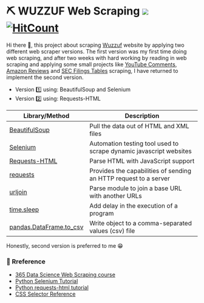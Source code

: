 # :pick: WUZZUF Web Scraping ![](https://komarev.com/ghpvc/?username=MoamenAlaa0&color=green) [![HitCount](http://hits.dwyl.com/{MoamenAlaa0}/{Wuzzuf_Web_Scraping}.svg)](http://hits.dwyl.com/{MoamenAlaa0}/{Wuzzuf_Web_Scraping})

Hi there :wave:, this project about scraping [Wuzzuf](https://wuzzuf.net/jobs/egypt) website by applying two different web scraper versions. The first version was my first time doing web scraping, and after two weeks with hard working by reading in web scraping and applying some small projects like [YouTube Comments](https://github.com/MoamenAlaa0/YouTube_Comments_WebScraping), [Amazon Reviews](https://github.com/MoamenAlaa0/Amazon_WebScraping) and [SEC Filings Tables](https://github.com/MoamenAlaa0/SEC-Web_Scraping) scraping, 
I have returned to implement the second version.

- Version :one: using: BeautifulSoup and Selenium 
- Version :two: using: Requests-HTML 

| Library/Method | Description |
| --- | --- |
| [BeautifulSoup](https://www.crummy.com/software/BeautifulSoup/bs4/doc/) | Pull the data out of HTML and XML files |
| [Selenium](https://selenium-python.readthedocs.io/getting-started.html) | Automation testing tool used to scrape dynamic javascript websites |
| [Requests-HTML](https://requests.readthedocs.io/projects/requests-html/en/latest/) | Parse HTML with JavaScript support |
| [requests](https://requests.readthedocs.io/en/latest/api/) | Provides the capabilities of sending an HTTP request to a server |
| [urljoin](https://docs.python.org/3/library/urllib.parse.html) | Parse module to join a base URL with another URLs |
| [time.sleep](https://docs.python.org/3/library/time.html#time.sleep) | Add delay in the execution of a program |
| [pandas.DataFrame.to_csv](https://pandas.pydata.org/docs/reference/api/pandas.DataFrame.to_csv.html) | Write object to a comma-separated values (csv) file |

Honestly, second version is preferred to me :grin:

### :book: Rreference
- [365 Data Science Web Scraping course](https://learn.365datascience.com/courses/preview/web-scraping-and-api-fundamentals-in-python/)  
- [Python Selenium Tutorial](https://www.youtube.com/watch?v=Xjv1sY630Uc&list=PLzMcBGfZo4-n40rB1XaJ0ak1bemvlqumQ)  
- [Python requests-html tutorial](https://www.alixaprodev.com/2022/04/python-requests-html-library.html)  
- [CSS Selector Reference](https://www.w3schools.com/cssref/css_selectors.asp) 
